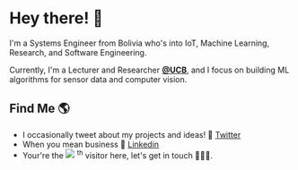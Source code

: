 # Hey there! 👋 
 
I'm a Systems Engineer from Bolivia who's into IoT, Machine Learning, Research, and Software Engineering. 

Currently, I'm a Lecturer and Researcher **[@UCB](https://www.ucb.edu.bo/)**, and I focus on building ML algorithms for sensor data and computer vision.

## Find Me 🌎 

  - I occasionally tweet about my projects and ideas! 💬 [Twitter](https://twitter.com/EdwinTSalcedo)  
  - When you mean business 💼 [Linkedin](https://www.linkedin.com/in/edwinsalcedo/)  
  - Your're the ![](https://komarev.com/ghpvc/?username=EdwinTSalcedo&label=) <sup>th</sup> visitor here, let's get in touch 👨🏻‍💻.
